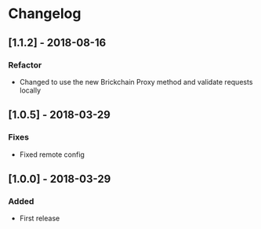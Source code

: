 # Changelog

## [1.1.2] - 2018-08-16
### Refactor
- Changed to use the new Brickchain Proxy method and validate requests locally

## [1.0.5] - 2018-03-29
### Fixes
- Fixed remote config

## [1.0.0] - 2018-03-29
### Added
- First release